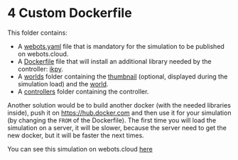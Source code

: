 # 4 Custom Dockerfile
This folder contains:
 - A [webots.yaml](webots.yaml) file that is mandatory for the simulation to be published on webots.cloud.
 - A [Dockerfile](Dockerfile) file that will install an additional library needed by the controller: [ikpy](https://pypi.org/project/ikpy/).
 - A [worlds](worlds) folder containing the [thumbnail](worlds/.inverse_kinematics.jpg) (optional, displayed during the simulation load) and the [world](worlds/inverse_kinematics.wbt).
 - A [controllers](controllers/inverse_kinematics/inverse_kinematics.py) folder containing the controller.

Another solution would be to build another docker (with the needed libraries inside), push it on https://hub.docker.com and then use it for your simulation (by changing the `FROM` of the Dockerfile).
The first time you will load the simulation on a server, it will be slower, because the server need to get the new docker, but it will be faster the next times.

You can see this simulation on webots.cloud [here](https://webots.cloud/run?version=R2022b&url=https://github.com/cyberbotics/webots-cloud-simulation-demos/blob/main/4_custom_dockerfile/worlds/inverse_kinematics.wbt)
